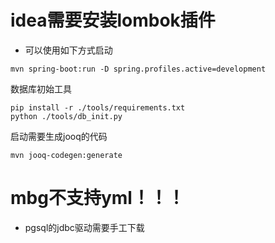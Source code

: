 # idea需要安装lombok插件

- 可以使用如下方式启动
```
mvn spring-boot:run -D spring.profiles.active=development
```

数据库初始工具
```
pip install -r ./tools/requirements.txt
python ./tools/db_init.py
```

启动需要生成jooq的代码
```
mvn jooq-codegen:generate
```

# mbg不支持yml！！！
- pgsql的jdbc驱动需要手工下载